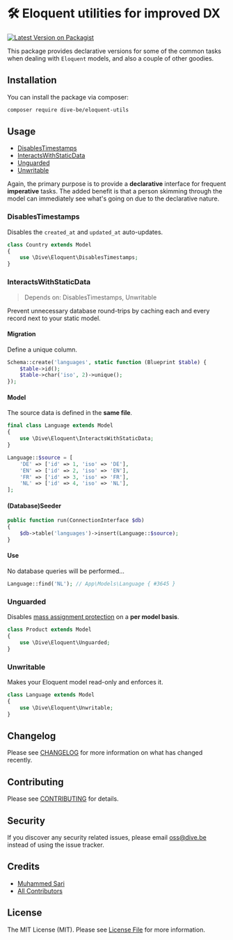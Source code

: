 # 🛠 Eloquent utilities for improved DX

[![Latest Version on Packagist](https://img.shields.io/packagist/v/dive-be/eloquent-utils.svg?style=flat-square)](https://packagist.org/packages/dive-be/eloquent-utils)


This package provides declarative versions for some of the common tasks when dealing with `Eloquent` models, 
and also a couple of other goodies.

## Installation

You can install the package via composer:

```bash
composer require dive-be/eloquent-utils
```

## Usage

- [DisablesTimestamps](#disablestimestamps)
- [InteractsWithStaticData](#interactswithstaticdata)
- [Unguarded](#unguarded)
- [Unwritable](#unwritable)

Again, the primary purpose is to provide a **declarative** interface for frequent **imperative** tasks.
The added benefit is that a person skimming through the model can immediately see what's going on due to the declarative nature.

### DisablesTimestamps

Disables the `created_at` and `updated_at` auto-updates.

```php
class Country extends Model
{
    use \Dive\Eloquent\DisablesTimestamps;
}
```

### InteractsWithStaticData

> Depends on: DisablesTimestamps, Unwritable

Prevent unnecessary database round-trips by caching each and every record next to your static model.

#### Migration

Define a unique column.

```php
Schema::create('languages', static function (Blueprint $table) {
    $table->id();
    $table->char('iso', 2)->unique();
});
```

#### Model

The source data is defined in the **same file**.

```php
final class Language extends Model
{
    use \Dive\Eloquent\InteractsWithStaticData;
}

Language::$source = [
    'DE' => ['id' => 1, 'iso' => 'DE'],
    'EN' => ['id' => 2, 'iso' => 'EN'],
    'FR' => ['id' => 3, 'iso' => 'FR'],
    'NL' => ['id' => 4, 'iso' => 'NL'],
];
```

#### (Database)Seeder

```php
public function run(ConnectionInterface $db)
{
    $db->table('languages')->insert(Language::$source);
}
```

#### Use

No database queries will be performed...

```php
Language::find('NL'); // App\Models\Language { #3645 }
```

### Unguarded

Disables [mass assignment protection](https://laravel.com/docs/9.x/eloquent#mass-assignment) on a **per model basis**.

```php
class Product extends Model
{
    use \Dive\Eloquent\Unguarded;
}
```

### Unwritable

Makes your Eloquent model read-only and enforces it.

```php
class Language extends Model
{
    use \Dive\Eloquent\Unwritable;
}
```

## Changelog

Please see [CHANGELOG](CHANGELOG.md) for more information on what has changed recently.

## Contributing

Please see [CONTRIBUTING](CONTRIBUTING.md) for details.

## Security

If you discover any security related issues, please email oss@dive.be instead of using the issue tracker.

## Credits

- [Muhammed Sari](https://github.com/mabdullahsari)
- [All Contributors](../../contributors)

## License

The MIT License (MIT). Please see [License File](LICENSE.md) for more information.
